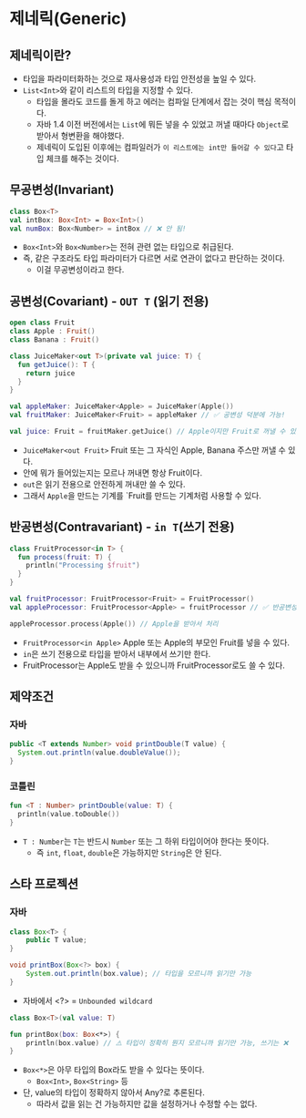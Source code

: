 # 제네릭(Generic)
## 제네릭이란?
- 타입을 파라미터화하는 것으로 재사용성과 타입 안전성을 높일 수 있다.
- `List<Int>`와 같이 리스트의 타입을 지정할 수 있다.
  - 타입을 몰라도 코드를 돌게 하고 에러는 컴파일 단계에서 잡는 것이 핵심 목적이다.
  - 자바 1.4 이전 버전에서는 `List`에 뭐든 넣을 수 있었고 꺼낼 때마다 `Object`로 받아서 형변환을 해야했다.
  - 제네릭이 도입된 이후에는 컴파일러가 `이 리스트에는 int만 들어갈 수 있다`고 타입 체크를 해주는 것이다.

## 무공변성(Invariant)
```kotlin
class Box<T>
val intBox: Box<Int> = Box<Int>()
val numBox: Box<Number> = intBox // ❌ 안 됨!
```
- `Box<Int>`와 `Box<Number>`는 전혀 관련 없는 타입으로 취급된다.
- 즉, 같은 구조라도 타입 파라미터가 다르면 서로 연관이 없다고 판단하는 것이다.
  - 이걸 무공변성이라고 한다.

## 공변성(Covariant) - `OUT T` (읽기 전용)
```kotlin
open class Fruit
class Apple : Fruit()
class Banana : Fruit()

class JuiceMaker<out T>(private val juice: T) {
  fun getJuice(): T {
    return juice
  }
}

val appleMaker: JuiceMaker<Apple> = JuiceMaker(Apple())
val fruitMaker: JuiceMaker<Fruit> = appleMaker // ✅ 공변성 덕분에 가능!

val juice: Fruit = fruitMaker.getJuice() // Apple이지만 Fruit로 꺼낼 수 있음
```
- `JuiceMaker<out Fruit>` Fruit 또는 그 자식인 Apple, Banana 주스만 꺼낼 수 있다.
- 안에 뭐가 들어있는지는 모르나 꺼내면 항상 Fruit이다.
- `out`은 읽기 전용으로 안전하게 꺼내만 쓸 수 있다.
- 그래서 `Apple`을 만드는 기계를 `Fruit를 만드는 기계처럼 사용할 수 있다.

## 반공변성(Contravariant) - `in T`(쓰기 전용)
```kotlin
class FruitProcessor<in T> {
  fun process(fruit: T) {
    println("Processing $fruit")
  }
}

val fruitProcessor: FruitProcessor<Fruit> = FruitProcessor()
val appleProcessor: FruitProcessor<Apple> = fruitProcessor // ✅ 반공변성 덕분에 가능!

appleProcessor.process(Apple()) // Apple을 받아서 처리
```
- `FruitProcessor<in Apple>` Apple 또는 Apple의 부모인 Fruit를 넣을 수 있다.
- `in`은 쓰기 전용으로 타입을 받아서 내부에서 쓰기만 한다.
- FruitProcessor<Fruit>는 Apple도 받을 수 있으니까 FruitProcessor<Apple>로도 쓸 수 있다.

## 제약조건
### 자바
```java
public <T extends Number> void printDouble(T value) {
  System.out.println(value.doubleValue());
}
```

### 코틀린
```kotlin
fun <T : Number> printDouble(value: T) {
  println(value.toDouble())
}
```
- `T : Number`는 `T`는 반드시 `Number` 또는 그 하위 타입이어야 한다는 뜻이다.
  - 즉 `int`, `float`, `double`은 가능하지만 `String`은 안 된다.

## 스타 프로젝션
### 자바
```java
class Box<T> {
    public T value;
}

void printBox(Box<?> box) {
    System.out.println(box.value); // 타입을 모르니까 읽기만 가능
}
```
- 자바에서 <?> = `Unbounded wildcard`

```kotlin
class Box<T>(val value: T)

fun printBox(box: Box<*>) {
    println(box.value) // ⚠️ 타입이 정확히 뭔지 모르니까 읽기만 가능, 쓰기는 ❌
}
```
- `Box<*>`은 아무 타입의 Box라도 받을 수 있다는 뜻이다.
  - `Box<Int>`, `Box<String>` 등
- 단, value의 타입이 정확하지 않아서 Any?로 추론된다.
  - 따라서 값을 읽는 건 가능하지만 값을 설정하거나 수정할 수는 없다.